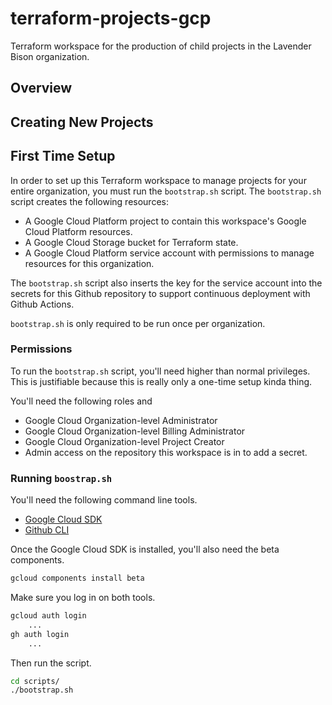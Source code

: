 # terraform-projects-gcp
Terraform workspace for the production of child projects in the Lavender Bison
organization.

## Overview

## Creating New Projects



## First Time Setup

In order to set up this Terraform workspace to manage projects for your entire
organization, you must run the `bootstrap.sh` script. The `bootstrap.sh` script
creates the following resources:

* A Google Cloud Platform project to contain this workspace's Google Cloud Platform resources.
* A Google Cloud Storage bucket for Terraform state.
* A Google Cloud Platform service account with permissions to manage resources for this organization.

The `bootstrap.sh` script also inserts the key for the service account into the
secrets for this Github repository to support continuous deployment with Github
Actions.

`bootstrap.sh` is only required to be run once per organization.

### Permissions

To run the `bootstrap.sh` script, you'll need higher than normal privileges. This is justifiable
because this is really only a one-time setup kinda thing.

You'll need the following roles and 

* Google Cloud Organization-level Administrator
* Google Cloud Organization-level Billing Administrator
* Google Cloud Organization-level Project Creator
* Admin access on the repository this workspace is in to add a secret.

### Running `boostrap.sh`

You'll need the following command line tools.

* [Google Cloud SDK](https://cloud.google.com/sdk/docs/install)
* [Github CLI](https://cli.github.com/manual/installation)

Once the Google Cloud SDK is installed, you'll also need the beta components.

```bash
gcloud components install beta
```

Make sure you log in on both tools.

```bash
gcloud auth login
    ...
gh auth login
    ...
```

Then run the script.

```bash
cd scripts/
./bootstrap.sh
```

